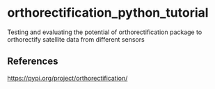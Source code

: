 # orthorectification_python_tutorial
Testing and evaluating the potential of orthorectification package to orthorectify satellite data from different sensors

## References
https://pypi.org/project/orthorectification/
